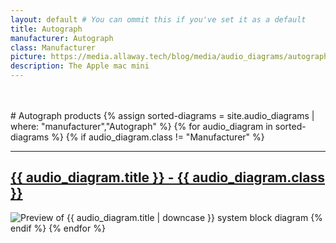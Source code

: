 ```yaml
---
layout: default # You can ommit this if you've set it as a default
title: Autograph
manufacturer: Autograph
class: Manufacturer
picture: https://media.allaway.tech/blog/media/audio_diagrams/autograph/autograph_logo.svg
description: The Apple mac mini
---
```


<br />
<br />
# Autograph products
{% assign sorted-diagrams = site.audio_diagrams | where: "manufacturer","Autograph" %}
{% for audio_diagram in sorted-diagrams %}
  {% if audio_diagram.class != "Manufacturer" %}
  <hr />
  <h2>
    <a href="{{ audio_diagram.url }}">
      {{ audio_diagram.title }} - {{ audio_diagram.class }}
    </a>
  </h2>
  <img src="{{ audio_diagram.picture }}" alt="Preview of {{ audio_diagram.title | downcase }} system block diagram">
  {% endif %}
{% endfor %}
